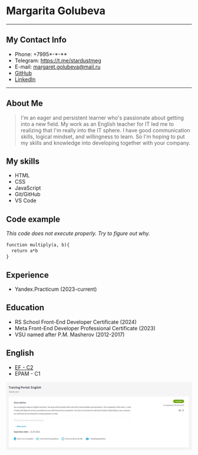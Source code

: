 # Margarita Golubeva

************

## My Contact Info

- Phone: +7995*-*-**
- Telegram: https://t.me/stardustmeg
- E-mail: margaret.golubeva@mail.ru
- [GitHub](https://github.com/Margarita-Golubeva)
- [LinkedIn](https://www.linkedin.com/in/margarita-golubeva-742605114/)

*************

## About Me

> I'm an eager and persistent learner who's passionate about getting into a new field. My work as an English teacher for IT led me to realizing that I'm really into the IT sphere. I have good communication skills, logical mindset, and willingness to learn. So I'm hoping to put my skills and knowledge into developing together with your company.

## My skills

- HTML
- CSS
- JavaScript
- Git/GitHub
- VS Code

## Code example

_This code does not execute properly. Try to figure out why._

```
function multiply(a, b){
  return a*b
}
```

## Experience

- Yandex.Practicum (2023-current)

## Education

- RS School Front-End Developer Certificate (2024)
- Meta Front-End Developer Professional Certificate (2023)
- VSU named after P.M. Masherov (2012-2017)

## English

- [EF - C2](https://www.efset.org/cert/TFJxRc)
- EPAM - C1

![EPAM English Result](/Screenshot_1.png)
